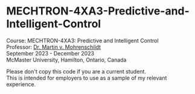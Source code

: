 # MECHTRON-4XA3-Predictive-and-Intelligent-Control

Course: MECHTRON-4XA3: Predictive and Intelligent Control  
Professor: [Dr. Martin v. Mohrenschildt](https://www.cas.mcmaster.ca/~mohrens/mohrens.html)  
September 2023 - December 2023  
McMaster University, Hamilton, Ontario, Canada

Please don't copy this code if you are a current student.  
This is intended for employers to use as a sample of my relevant experience.
